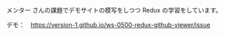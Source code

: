 メンター さんの課題でデモサイトの模写をしつつ Redux の学習をしています。

デモ：　https://version-1.github.io/ws-0500-redux-github-viewer/issue
